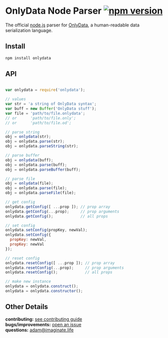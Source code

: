 # OnlyData Node Parser [![npm version](https://img.shields.io/1.0.0--beta-brightgreen.svg?style=flat)](https://www.npmjs.com/package/onlydata)

The official [node.js](https://nodejs.org) parser for [OnlyData](http://onlydata.tech), a human-readable data serialization language.

## Install
```bash
npm install onlydata
```

## API
```javascript

var onlydata = require('onlydata');

// values
var str = 'a string of OnlyData syntax';
var buff = new Buffer('OnlyData stuff');
var file = 'path/to/file.onlydata';
// or      'path/to/file.only';
// or      'path/to/file.od';

// parse string
obj = onlydata(str);
obj = onlydata.parse(str);
obj = onlydata.parseString(str);

// parse buffer
obj = onlydata(buff);
obj = onlydata.parse(buff);
obj = onlydata.parseBuffer(buff);

// parse file
obj = onlydata(file);
obj = onlydata.parse(file);
obj = onlydata.parseFile(file);

// get config
onlydata.getConfig([ ...prop ]); // prop array
onlydata.getConfig(...prop);     // prop arguments
onlydata.getConfig();            // all props

// set config
onlydata.setConfig(propKey, newVal);
onlydata.setConfig({
  propKey: newVal,
  propKey: newVal
});

// reset config
onlydata.resetConfig([ ...prop ]); // prop array
onlydata.resetConfig(...prop);     // prop arguments
onlydata.resetConfig();            // all props

// make new instance
onlydata = onlydata.construct();
onlydata = onlydata.constructor();
```

## Other Details
**contributing:** [see contributing guide](https://github.com/imaginate/onlydata-node/blob/master/CONTRIBUTING.md)<br>
**bugs/improvements:** [open an issue](https://github.com/imaginate/onlydata-node/issues)<br>
**questions:** adam@imaginate.life
